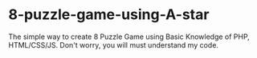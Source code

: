 # 8-puzzle-game-using-A-star
 The simple way to create 8 Puzzle Game using Basic Knowledge of PHP, HTML/CSS/JS. Don't worry, you will must understand my code.
